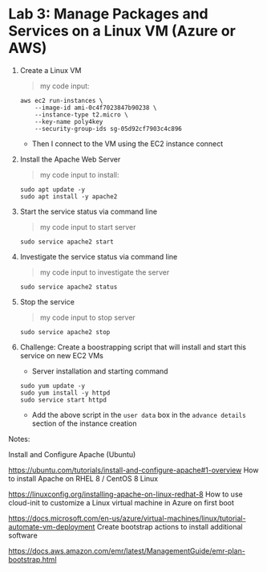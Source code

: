 # Lab 3: Manage Packages and Services on a Linux VM (Azure or AWS)


1. Create a Linux VM
    > my code input:
    ```
    aws ec2 run-instances \
        --image-id ami-0c4f7023847b90238 \
        --instance-type t2.micro \
        --key-name poly4key
        --security-group-ids sg-05d92cf7903c4c896
    ```
    * Then I connect to the VM using the EC2 instance connect 
2. Install the Apache Web Server
    >my code input to install:
    ```
    sudo apt update -y
    sudo apt install -y apache2
    ```
3. Start the service status via command line
    >my code input to start server
    ```
    sudo service apache2 start
    ```
4. Investigate the service status via command line
    >my code input to investigate the server
    ```
    sudo service apache2 status
    ```
5. Stop the service
    >my code input to stop server
    ```
    sudo service apache2 stop
    ```

6. Challenge: Create a boostrapping script that will install and start this service on new EC2 VMs
    
    * Server installation and starting command

    ```
    sudo yum update -y
    sudo yum install -y httpd
    sudo service start httpd
    ```

    * Add the above script in the `user data` box in the `advance details` section of the instance creation


Notes:

Install and Configure Apache (Ubuntu)

https://ubuntu.com/tutorials/install-and-configure-apache#1-overview
How to install Apache on RHEL 8 / CentOS 8 Linux

https://linuxconfig.org/installing-apache-on-linux-redhat-8
How to use cloud-init to customize a Linux virtual machine in Azure on first boot

https://docs.microsoft.com/en-us/azure/virtual-machines/linux/tutorial-automate-vm-deployment
Create bootstrap actions to install additional software

https://docs.aws.amazon.com/emr/latest/ManagementGuide/emr-plan-bootstrap.html